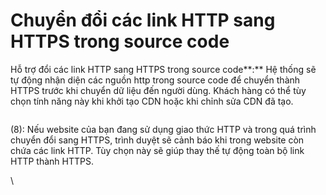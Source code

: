 # Chuyển đổi các link HTTP sang HTTPS trong source code

Hỗ trợ đổi các link HTTP sang HTTPS trong source code**:** Hệ thống sẽ tự động nhận diện các nguồn http trong source code để chuyển thành HTTPS trước khi chuyển dữ liệu đến người dùng. Khách hàng có thể tùy chọn tính năng này khi khởi tạo CDN hoặc khi chỉnh sửa CDN đã tạo.

&#x20;   &#x20;

<figure><img src="https://docs.vngcloud.vn/download/attachments/36045508/image2021-11-17_14-13-16.png?version=1&#x26;modificationDate=1637133197000&#x26;api=v2" alt=""><figcaption></figcaption></figure>

(8): Nếu website của bạn đang sử dụng giao thức HTTP và trong quá trình chuyển đổi sang HTTPS, trình duyệt sẽ cảnh báo khi trong website còn chứa các link HTTP. Tùy chọn này sẽ giúp thay thế tự động toàn bộ link HTTP thành HTTPS.

\
